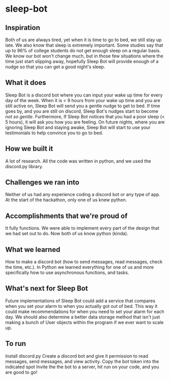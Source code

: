 # sleep-bot
## Inspiration
Both of us are always tired, yet when it is time to go to bed, we still stay up late. We also know that sleep is extremely important. Some studies say that up to 96% of college students do not get enough sleep on a regular basis. We know our bot won't change much, but in those few situations where the time just start slipping away, hopefully Sleep Bot will provide enough of a nudge so that you can get a good night's sleep.
## What it does
Sleep Bot is a discord bot where you can input your wake up time for every day of the week. When it is < 9 hours from your wake up time and you are still active on, Sleep Bot will send you a gentle nudge to get to bed. If time goes by, and you are still on discord, Sleep Bot's nudges start to become _not_ _so_ _gentle_. Furthermore, If Sleep Bot notices that you had a poor sleep (< 5 hours), it will ask you how you are feeling. On future nights, where you are ignoring Sleep Bot and staying awake, Sleep Bot will start to use your testimonials to help convince you to go to bed.
## How we built it
A lot of research. All the code was written in python, and we used the discord.py library.
## Challenges we ran into
Neither of us had any experience coding a discord bot or any type of app. At the start of the hackathon, only one of us knew python. 
## Accomplishments that we're proud of
It fully functions. We were able to implement every part of the design that we had set out to do. 
Now both of us know python (kinda).
## What we learned
How to make a discord bot (how to send messages, read messages, check the time, etc.). 
In Python we learned everything for one of us and more specifically how to use asynchronous functions, and tasks.
## What's next for Sleep Bot
Future implementations of Sleep Bot could add a service that compares when you set your alarm to when you actually got out of bed. This way it could make recommendations for when you need to set your alarm for each day.
We should also determine a better data storage method that isn't just making a bunch of User objects within the program if we ever want to scale up.
## To run
Install discord.py
Create a discord bot and give it permission to read messages, send messages, and view activity.
Copy the bot token into the indicated spot
Invite the the bot to a server, hit run on your code, and you are good to go!

